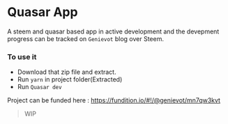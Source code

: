 # Quasar App
A steem and quasar based app in active development and the devepment progress can be tracked on `Genievot` blog over Steem.

### To use it
- Download that zip file and extract.
- Run `yarn` in project folder(Extracted)
- Run `Quasar dev`

Project can be funded here : https://fundition.io/#!/@genievot/mn7qw3kvt

> WIP

